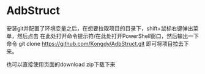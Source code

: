 # AdbStruct


安装git并配置了环境变量之后，在想要拉取项目的目录下，shift+鼠标右键弹出菜单，然后点击 在此处打开命令提示符/在此处打开PowerShell窗口，然后输出一下命令
git clone https://github.com/Kongdy/AdbStruct.git
即可将项目拉去下来。

也可以直接使用页面的download zip下载下来
